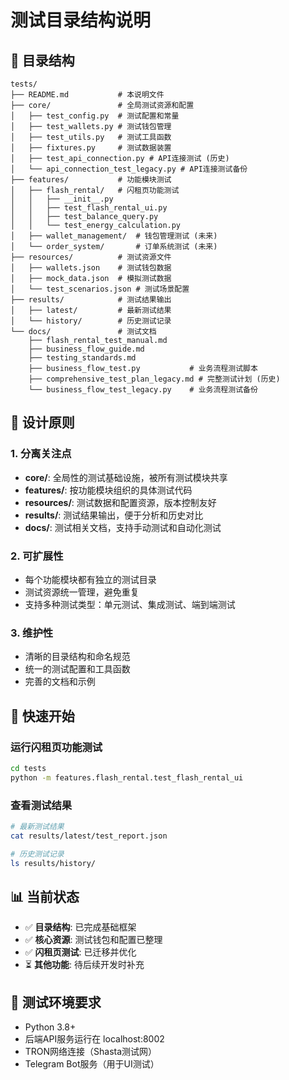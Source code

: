 # 测试目录结构说明

## 📁 目录结构

```
tests/
├── README.md           # 本说明文件
├── core/               # 全局测试资源和配置
│   ├── test_config.py  # 测试配置和常量
│   ├── test_wallets.py # 测试钱包管理
│   ├── test_utils.py   # 测试工具函数
│   ├── fixtures.py     # 测试数据装置
│   ├── test_api_connection.py # API连接测试 (历史)
│   └── api_connection_test_legacy.py # API连接测试备份
├── features/           # 功能模块测试
│   ├── flash_rental/   # 闪租页功能测试
│   │   ├── __init__.py
│   │   ├── test_flash_rental_ui.py
│   │   ├── test_balance_query.py
│   │   └── test_energy_calculation.py
│   ├── wallet_management/  # 钱包管理测试 (未来)
│   └── order_system/       # 订单系统测试 (未来)
├── resources/          # 测试资源文件
│   ├── wallets.json    # 测试钱包数据
│   ├── mock_data.json  # 模拟测试数据
│   └── test_scenarios.json # 测试场景配置
├── results/            # 测试结果输出
│   ├── latest/         # 最新测试结果
│   └── history/        # 历史测试记录
└── docs/               # 测试文档
    ├── flash_rental_test_manual.md
    ├── business_flow_guide.md
    ├── testing_standards.md
    ├── business_flow_test.py           # 业务流程测试脚本
    ├── comprehensive_test_plan_legacy.md # 完整测试计划 (历史)
    └── business_flow_test_legacy.py    # 业务流程测试备份
```

## 🎯 设计原则

### 1. 分离关注点
- **core/**: 全局性的测试基础设施，被所有测试模块共享
- **features/**: 按功能模块组织的具体测试代码
- **resources/**: 测试数据和配置资源，版本控制友好
- **results/**: 测试结果输出，便于分析和历史对比
- **docs/**: 测试相关文档，支持手动测试和自动化测试

### 2. 可扩展性
- 每个功能模块都有独立的测试目录
- 测试资源统一管理，避免重复
- 支持多种测试类型：单元测试、集成测试、端到端测试

### 3. 维护性
- 清晰的目录结构和命名规范
- 统一的测试配置和工具函数
- 完善的文档和示例

## 🚀 快速开始

### 运行闪租页功能测试
```bash
cd tests
python -m features.flash_rental.test_flash_rental_ui
```

### 查看测试结果
```bash
# 最新测试结果
cat results/latest/test_report.json

# 历史测试记录
ls results/history/
```

## 📊 当前状态

- ✅ **目录结构**: 已完成基础框架
- ✅ **核心资源**: 测试钱包和配置已整理  
- ✅ **闪租页测试**: 已迁移并优化
- ⏳ **其他功能**: 待后续开发时补充

## 🔧 测试环境要求

- Python 3.8+
- 后端API服务运行在 localhost:8002
- TRON网络连接（Shasta测试网）
- Telegram Bot服务（用于UI测试）